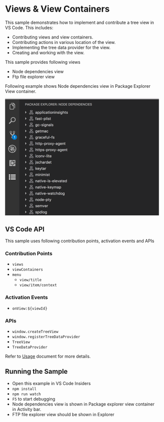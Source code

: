# Views & View Containers

This sample demonstrates how to implement and contribute a tree view in VS Code. This includes:

- Contributing views and view containers.
- Contributing actions in various location of the view.
- Implementing the tree data provider for the view.
- Creating and working with the view.

This sample provides following views

- Node dependencies view
- Ftp file explorer view

Following example shows Node dependencies view in Package Explorer View container.

![Package Explorer](./resources/package-explorer.png)

## VS Code API

This sample uses following contribution points, activation events and APIs

### Contribution Points

- `views`
- `viewContainers`
- `menu`
	- `view/title`
	- `view/item/context`

### Activation Events

- `onView:${viewId}`

### APIs

- `window.createTreeView`
- `window.registerTreeDataProvider`
- `TreeView`
- `TreeDataProvider`

Refer to [Usage](./USAGE.md) document for more details.

## Running the Sample

- Open this example in VS Code Insiders
- `npm install`
- `npm run watch`
- `F5` to start debugging
- Node dependencies view is shown in Package explorer view container in Activity bar.
- FTP file explorer view should be shown in Explorer
